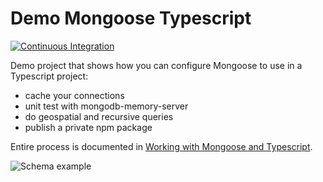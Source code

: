 # Demo Mongoose Typescript

[![Continuous Integration](https://github.com/amarjanica/demo-mongoose-typescript/actions/workflows/ci.yml/badge.svg)](https://github.com/amarjanica/demo-mongoose-typescript/actions/workflows/ci.yml)

Demo project that shows how you can configure Mongoose to use in a Typescript project:
- cache your connections
- unit test with mongodb-memory-server
- do geospatial and recursive queries
- publish a private npm package

Entire process is documented in [Working with Mongoose and Typescript](https://www.amarjanica.com/working-with-mongoose-typescript-and-gis).

![Schema example](https://www.amarjanica.com/wp-content/uploads/2022/11/Screenshot-from-2022-11-15-19-55-30.png)
